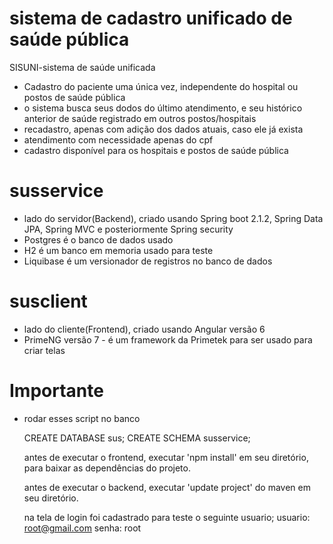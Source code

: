 # sistema de cadastro unificado de saúde pública
SISUNI-sistema de saúde unificada

- Cadastro do paciente uma única vez, independente do hospital ou postos de saúde pública
- o sistema busca seus dodos do último atendimento, e seu histórico anterior de saúde registrado em outros postos/hospitais
- recadastro, apenas com adição dos dados atuais, caso ele já exista
- atendimento com necessidade apenas do cpf 
- cadastro disponível para os hospitais e postos de saúde pública

# susservice
- lado do servidor(Backend), criado usando Spring boot 2.1.2, Spring Data JPA, Spring MVC e posteriormente Spring security
- Postgres é o banco de dados usado 
- H2 é um banco em memoria usado para teste 
- Liquibase é um versionador de registros no banco de dados

# susclient
- lado do cliente(Frontend), criado usando Angular versão 6
- PrimeNG versão 7 - é um framework da Primetek para ser usado para criar telas

# Importante
- rodar esses script no banco

  CREATE DATABASE sus;
  CREATE SCHEMA susservice;
  
  antes de executar o frontend, executar 'npm install' em seu diretório, para baixar as dependências do projeto.
  
  antes de executar o backend, executar 'update project' do maven em seu diretório.
  
  na tela de login foi cadastrado para teste o seguinte usuario; usuario: root@gmail.com senha: root

